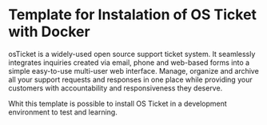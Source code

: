 # Template for Instalation of OS Ticket with Docker

osTicket is a widely-used open source support ticket system. It seamlessly integrates inquiries created via email, phone and web-based forms into a simple easy-to-use multi-user web interface. Manage, organize and archive all your support requests and responses in one place while providing your customers with accountability and responsiveness they deserve.

Whit this template is possible to install OS Ticket in a development environment to test and learning.